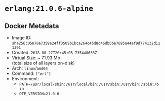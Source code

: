 # `erlang:21.0.6-alpine`

## Docker Metadata

- Image ID: `sha256:05878e7359a24ff3509b1bca264c4bd8c46db0be7695a44af9d774132d111391`
- Created: `2018-08-27T20:45:05.735448633Z`
- Virtual Size: ~ 71.93 Mb  
  (total size of all layers on-disk)
- Arch: `linux`/`amd64`
- Command: `["erl"]`
- Environment:
  - `PATH=/usr/local/sbin:/usr/local/bin:/usr/sbin:/usr/bin:/sbin:/bin`
  - `OTP_VERSION=21.0.6`
